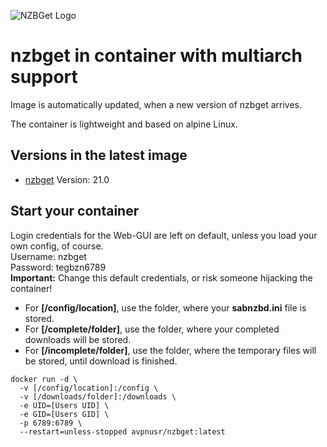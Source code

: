 ![NZBGet Logo](https://avatars3.githubusercontent.com/u/3368377?s=200&v=4)

**nzbget in container with multiarch support**   
===

Image is automatically updated, when a new version of nzbget arrives. 

The container is lightweight and based on alpine Linux.

Versions in the latest image
-----
- [nzbget](https://nzbget.net "nzbget Homepage") Version: 21.0

Start your container
-----

Login credentials for the Web-GUI are left on default, unless you load your own config, of course.   
Username: nzbget   
Password: tegbzn6789   
**Important:** Change this default credentials, or risk someone hijacking the container! 


- For **[/config/location]**, use the folder, where your **sabnzbd.ini** file is stored.
- For **[/complete/folder]**, use the folder, where your completed downloads will be stored.
- For **[/incomplete/folder]**, use the folder, where the temporary files will be stored, until download is finished.

````
docker run -d \
  -v [/config/location]:/config \
  -v [/downloads/folder]:/downloads \
  -e UID=[Users UID] \
  -e GID=[Users GID] \
  -p 6789:6789 \
  --restart=unless-stopped avpnusr/nzbget:latest
